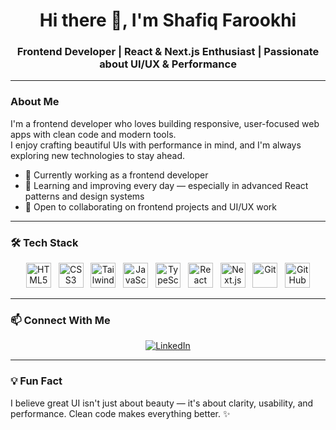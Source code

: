 <h1 align="center">Hi there 👋, I'm Shafiq Farookhi</h1>
<h3 align="center">Frontend Developer | React & Next.js Enthusiast | Passionate about UI/UX & Performance</h3>

---

###  About Me

I'm a frontend developer who loves building responsive, user-focused web apps with clean code and modern tools.  
I enjoy crafting beautiful UIs with performance in mind, and I'm always exploring new technologies to stay ahead.

- 💼 Currently working as a frontend developer
- 🧠 Learning and improving every day — especially in advanced React patterns and design systems
- 🤝 Open to collaborating on frontend projects and UI/UX work

---

### 🛠️ Tech Stack

<p align="center">
  <!-- HTML -->
  <img src="https://cdn.jsdelivr.net/gh/devicons/devicon/icons/html5/html5-original.svg" height="40" alt="HTML5" />
  &nbsp;
  <!-- CSS -->
  <img src="https://cdn.jsdelivr.net/gh/devicons/devicon/icons/css3/css3-original.svg" height="40" alt="CSS3" />
  &nbsp;
  <!-- Tailwind CSS (colored) -->
  <img src="https://img.icons8.com/color/48/tailwind_css.png" height="40" alt="Tailwind CSS" />
  &nbsp;
  <!-- JavaScript -->
  <img src="https://cdn.jsdelivr.net/gh/devicons/devicon/icons/javascript/javascript-original.svg" height="40" alt="JavaScript" />
  &nbsp;
  <!-- TypeScript -->
  <img src="https://img.icons8.com/color/48/typescript.png" height="40" alt="TypeScript" />
  &nbsp;
  <!-- React -->
  <img src="https://cdn.jsdelivr.net/gh/devicons/devicon/icons/react/react-original.svg" height="40" alt="React" />
  &nbsp;
  <!-- Next.js (white icon for dark mode) -->
  <img src="https://cdn.jsdelivr.net/gh/devicons/devicon/icons/nextjs/nextjs-line.svg" height="40" alt="Next.js" />
  &nbsp;
  <!-- Git -->
  <img src="https://cdn.jsdelivr.net/gh/devicons/devicon/icons/git/git-original.svg" height="40" alt="Git" />
  &nbsp;
  <!-- GitHub (white for dark theme) -->
  <img src="https://img.icons8.com/ios-filled/50/ffffff/github.png" height="40" alt="GitHub" />
</p>


---

### 📫 Connect With Me

<p align="center">
  <a href="https://www.linkedin.com/in/shafiqfarookhi/" target="_blank">
    <img src="https://img.shields.io/badge/LinkedIn-0077B5?style=for-the-badge&logo=linkedin&logoColor=white" alt="LinkedIn" />
  </a>
</p>

---

### 💡 Fun Fact

I believe great UI isn't just about beauty — it's about clarity, usability, and performance. Clean code makes everything better. ✨
